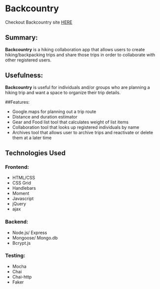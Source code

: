 # Backcountry 

Checkout Backcountry site [HERE](https://protected-beach-53100.herokuapp.com/)

## Summary:

**Backcountry** is a hiking collaboration app that allows users to create hiking/backpacking trips and share those trips in order to collaborate with other registered users. 

## Usefulness:

**Backcountry** is useful for individuals and/or groups who are planning a hiking trip and want a space to organize their trip details.


##Features:

- Google.maps for planning out a trip route
- Distance and duration estimator
- Gear and Food list tool that calculates weight of list items
- Collaboration tool that looks up registered individuals by name
- Archives tool that allows user to archive trips and reactivate or delete them at a later time

## Technologies Used

### Frontend:
- HTML/CSS
- CSS Grid
- Handlebars 
- Moment
- Javascript
- jQuery
- ajax

### Backend:
- Node.js/ Express
- Mongoose/ Mongo.db
- Bcrypt.js

### Testing:
- Mocha
- Chai
- Chai-http
- Faker
